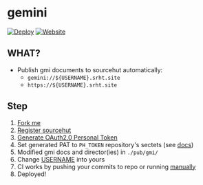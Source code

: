 # gemini

[![Deploy](https://github.com/eggplants/gemini/actions/workflows/deploy.yml/badge.svg)](https://github.com/eggplants/gemini/actions/workflows/deploy.yml) [![Website](https://img.shields.io/website?label=HTTPS&url=https%3A%2F%2Feggplants.srht.site)](https://eggplants.srht.site)

## WHAT?

- Publish gmi documents to sourcehut automatically:
  - `gemini://${USERNAME}.srht.site`
  - `https://${USERNAME}.srht.site`

## Step

1. [Fork me](https://github.com/eggplants/gemini/fork)
2. [Register sourcehut](https://meta.sr.ht/register)
3. [Generate OAuth2.0 Personal Token](https://meta.sr.ht/oauth2/personal-token)
4. Set generated PAT to `PH_TOKEN` repository's sectets (see [docs](https://docs.github.com/en/actions/reference/encrypted-secrets#creating-encrypted-secrets-for-a-repository))
5. Modified gmi docs and director(ies) in `./pub/gmi/`
6. Change [USERNAME](https://github.com/eggplants/gemini/blob/bff21010c6b49f9e7b50b50a94cd86316261a88d/.github/workflows/deploy.yml#L37) into yours
7. CI works by pushing your commits to repo or running [manually](https://docs.github.com/en/actions/managing-workflow-runs/manually-running-a-workflow#running-a-workflow)
8. Deployed!
